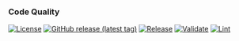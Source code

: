 ### Code Quality
[![License](https://img.shields.io/github/license/geekcell/terraform-aws-ecs-task-definition)](https://github.com/geekcell/terraform-aws-ecs-task-definition/blob/master/LICENSE)
[![GitHub release (latest tag)](https://img.shields.io/github/v/release/geekcell/terraform-aws-ecs-task-definition?logo=github&sort=semver)](https://github.com/geekcell/terraform-aws-ecs-task-definition/releases)
[![Release](https://github.com/geekcell/terraform-aws-ecs-task-definition/actions/workflows/release.yaml/badge.svg)](https://github.com/geekcell/terraform-aws-ecs-task-definition/actions/workflows/release.yaml)
[![Validate](https://github.com/geekcell/terraform-aws-ecs-task-definition/actions/workflows/validate.yaml/badge.svg)](https://github.com/geekcell/terraform-aws-ecs-task-definition/actions/workflows/validate.yaml)
[![Lint](https://github.com/geekcell/terraform-aws-ecs-task-definition/actions/workflows/linter.yaml/badge.svg)](https://github.com/geekcell/terraform-aws-ecs-task-definition/actions/workflows/linter.yaml)

<!--
Comment in if Bridgecrew is configured

### Security
[![Infrastructure Tests](https://www.bridgecrew.cloud/badges/github/geekcell/terraform-aws-ecs-task-definition/general)](https://www.bridgecrew.cloud/link/badge?vcs=github&fullRepo=geekcell%2Fterraform-aws-ecs-task-definition&benchmark=INFRASTRUCTURE+SECURITY)

#### Cloud
[![Infrastructure Tests](https://www.bridgecrew.cloud/badges/github/geekcell/terraform-aws-ecs-task-definition/cis_aws)](https://www.bridgecrew.cloud/link/badge?vcs=github&fullRepo=geekcell%2Fterraform-aws-ecs-task-definition&benchmark=CIS+AWS+V1.2)
[![Infrastructure Tests](https://www.bridgecrew.cloud/badges/github/geekcell/terraform-aws-ecs-task-definition/cis_aws_13)](https://www.bridgecrew.cloud/link/badge?vcs=github&fullRepo=geekcell%2Fterraform-aws-ecs-task-definition&benchmark=CIS+AWS+V1.3)
[![Infrastructure Tests](https://www.bridgecrew.cloud/badges/github/geekcell/terraform-aws-ecs-task-definition/cis_azure)](https://www.bridgecrew.cloud/link/badge?vcs=github&fullRepo=geekcell%2Fterraform-aws-ecs-task-definition&benchmark=CIS+AZURE+V1.1)
[![Infrastructure Tests](https://www.bridgecrew.cloud/badges/github/geekcell/terraform-aws-ecs-task-definition/cis_azure_13)](https://www.bridgecrew.cloud/link/badge?vcs=github&fullRepo=geekcell%2Fterraform-aws-ecs-task-definition&benchmark=CIS+AZURE+V1.3)
[![Infrastructure Tests](https://www.bridgecrew.cloud/badges/github/geekcell/terraform-aws-ecs-task-definition/cis_gcp)](https://www.bridgecrew.cloud/link/badge?vcs=github&fullRepo=geekcell%2Fterraform-aws-ecs-task-definition&benchmark=CIS+GCP+V1.1)

##### Container
[![Infrastructure Tests](https://www.bridgecrew.cloud/badges/github/geekcell/terraform-aws-ecs-task-definition/cis_kubernetes_16)](https://www.bridgecrew.cloud/link/badge?vcs=github&fullRepo=geekcell%2Fterraform-aws-ecs-task-definition&benchmark=CIS+KUBERNETES+V1.6)
[![Infrastructure Tests](https://www.bridgecrew.cloud/badges/github/geekcell/terraform-aws-ecs-task-definition/cis_eks_11)](https://www.bridgecrew.cloud/link/badge?vcs=github&fullRepo=geekcell%2Fterraform-aws-ecs-task-definition&benchmark=CIS+EKS+V1.1)
[![Infrastructure Tests](https://www.bridgecrew.cloud/badges/github/geekcell/terraform-aws-ecs-task-definition/cis_gke_11)](https://www.bridgecrew.cloud/link/badge?vcs=github&fullRepo=geekcell%2Fterraform-aws-ecs-task-definition&benchmark=CIS+GKE+V1.1)
[![Infrastructure Tests](https://www.bridgecrew.cloud/badges/github/geekcell/terraform-aws-ecs-task-definition/cis_kubernetes)](https://www.bridgecrew.cloud/link/badge?vcs=github&fullRepo=geekcell%2Fterraform-aws-ecs-task-definition&benchmark=CIS+KUBERNETES+V1.5)

#### Data protection
[![Infrastructure Tests](https://www.bridgecrew.cloud/badges/github/geekcell/terraform-aws-ecs-task-definition/soc2)](https://www.bridgecrew.cloud/link/badge?vcs=github&fullRepo=geekcell%2Fterraform-aws-ecs-task-definition&benchmark=SOC2)
[![Infrastructure Tests](https://www.bridgecrew.cloud/badges/github/geekcell/terraform-aws-ecs-task-definition/pci)](https://www.bridgecrew.cloud/link/badge?vcs=github&fullRepo=geekcell%2Fterraform-aws-ecs-task-definition&benchmark=PCI-DSS+V3.2)
[![Infrastructure Tests](https://www.bridgecrew.cloud/badges/github/geekcell/terraform-aws-ecs-task-definition/pci_dss_v321)](https://www.bridgecrew.cloud/link/badge?vcs=github&fullRepo=geekcell%2Fterraform-aws-ecs-task-definition&benchmark=PCI-DSS+V3.2.1)
[![Infrastructure Tests](https://www.bridgecrew.cloud/badges/github/geekcell/terraform-aws-ecs-task-definition/iso)](https://www.bridgecrew.cloud/link/badge?vcs=github&fullRepo=geekcell%2Fterraform-aws-ecs-task-definition&benchmark=ISO27001)
[![Infrastructure Tests](https://www.bridgecrew.cloud/badges/github/geekcell/terraform-aws-ecs-task-definition/nist)](https://www.bridgecrew.cloud/link/badge?vcs=github&fullRepo=geekcell%2Fterraform-aws-ecs-task-definition&benchmark=NIST-800-53)
[![Infrastructure Tests](https://www.bridgecrew.cloud/badges/github/geekcell/terraform-aws-ecs-task-definition/hipaa)](https://www.bridgecrew.cloud/link/badge?vcs=github&fullRepo=geekcell%2Fterraform-aws-ecs-task-definition&benchmark=HIPAA)
[![Infrastructure Tests](https://www.bridgecrew.cloud/badges/github/geekcell/terraform-aws-ecs-task-definition/fedramp_moderate)](https://www.bridgecrew.cloud/link/badge?vcs=github&fullRepo=geekcell%2Fterraform-aws-ecs-task-definition&benchmark=FEDRAMP+%28MODERATE%29)

-->
